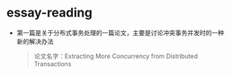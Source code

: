 # essay-reading
-  第一篇是关于分布式事务处理的一篇论文，主要是讨论冲突事务并发时的一种新的解决办法
    > 论文名字：Extracting More Concurrency from Distributed Transactions
